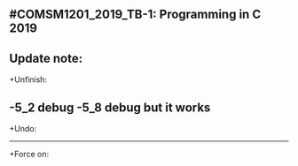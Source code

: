 #COMSM1201_2019_TB-1: Programming in C 2019
---
Update note:
---
+Unfinish:

-5_2 debug
-5_8 debug but it works
---
+Undo:

---
+Force on:

